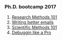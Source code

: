 ### Ph.D. bootcamp 2017

1. [Research Methods 101](https://github.com/nipunbatra/phd-bootcamp-2017/blob/master/RM101.pdf)
2. [Writing better emails](https://github.com/nipunbatra/phd-bootcamp-2017/blob/master/Email101.pdf)
3. [Scientific Methods 101](https://github.com/nipunbatra/phd-bootcamp-2017/blob/master/ScientificMethod101.pdf)
4. [Debuggin like a Pro](https://github.com/nipunbatra/phd-bootcamp-2017/blob/master/Debug101.pdf)
